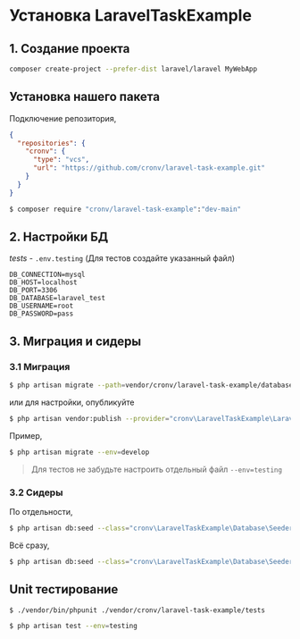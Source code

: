# Установка LaravelTaskExample

## 1. Создание проекта

```bash
composer create-project --prefer-dist laravel/laravel MyWebApp
```

## Установка нашего пакета

Подключение репозитория,
```json
{
  "repositories": {
    "cronv": {
      "type": "vcs",
      "url": "https://github.com/cronv/laravel-task-example.git"
    }
  }
}
```

```bash
$ composer require "cronv/laravel-task-example":"dev-main"
```

## 2. Настройки БД

*tests* - `.env.testing` (Для тестов создайте указанный файл)

```env
DB_CONNECTION=mysql
DB_HOST=localhost
DB_PORT=3306
DB_DATABASE=laravel_test
DB_USERNAME=root
DB_PASSWORD=pass
```

## 3. Миграция и сидеры

### 3.1 Миграция

```bash
$ php artisan migrate --path=vendor/cronv/laravel-task-example/database/migrations
```

или для настройки, опубликуйте

```bash
$ php artisan vendor:publish --provider="cronv\LaravelTaskExample\LaravelTaskExampleServiceProvider" --tag="migrations"
```

Пример,
```bash
$ php artisan migrate --env=develop
```

> Для тестов не забудьте настроить отдельный файл `--env=testing`

### 3.2 Сидеры

По отдельности,
```bash
$ php artisan db:seed --class="cronv\LaravelTaskExample\Database\Seeders\ManagerSeeder"
```

Всё сразу,

```bash
$ php artisan db:seed --class="cronv\LaravelTaskExample\Database\Seeders\DatabaseSeeder"
```

## Unit тестирование

```bash
$ ./vendor/bin/phpunit ./vendor/cronv/laravel-task-example/tests
```

```bash
$ php artisan test --env=testing
```
